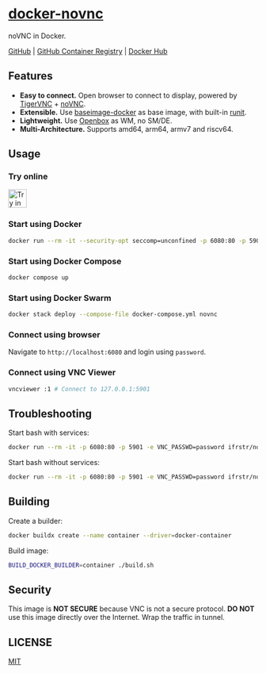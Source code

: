 # [docker-novnc](https://github.com/ifrstr/docker-novnc)

noVNC in Docker.

[GitHub](https://github.com/ifrstr/docker-novnc)
|
[GitHub Container Registry](https://github.com/ifrstr/docker-novnc/pkgs/container/docker-novnc)
|
[Docker Hub](https://hub.docker.com/r/ifrstr/novnc)

## Features

- **Easy to connect.** Open browser to connect to display, powered by [TigerVNC](https://tigervnc.org) + [noVNC](https://novnc.com).
- **Extensible.** Use [baseimage-docker](https://github.com/phusion/baseimage-docker) as base image, with built-in [runit](http://smarden.org/runit/).
- **Lightweight.** Use [Openbox](http://openbox.org/) as WM, no SM/DE.
- **Multi-Architecture.** Supports amd64, arm64, armv7 and riscv64.

## Usage

### Try online

<a href="https://labs.play-with-docker.com/?stack=https://raw.githubusercontent.com/ifrstr/docker-novnc/master/docker-compose.yml" target="_blank"><img src="https://raw.githubusercontent.com/play-with-docker/stacks/master/assets/images/button.png" alt="Try in PWD" height="37"/></a>

### Start using Docker

```sh
docker run --rm -it --security-opt seccomp=unconfined -p 6080:80 -p 5901 -e VNC_PASSWD=password ifrstr/novnc
```

### Start using Docker Compose

```sh
docker compose up
```

### Start using Docker Swarm

```sh
docker stack deploy --compose-file docker-compose.yml novnc
```

### Connect using browser

Navigate to `http://localhost:6080` and login using `password`.

### Connect using VNC Viewer

```sh
vncviewer :1 # Connect to 127.0.0.1:5901
```

## Troubleshooting

Start bash with services:

```sh
docker run --rm -it -p 6080:80 -p 5901 -e VNC_PASSWD=password ifrstr/novnc /sbin/my_init -- bash -l
```

Start bash without services:

```sh
docker run --rm -it -p 6080:80 -p 5901 -e VNC_PASSWD=password ifrstr/novnc bash
```

## Building

Create a builder:

```sh
docker buildx create --name container --driver=docker-container
```

Build image:

```sh
BUILD_DOCKER_BUILDER=container ./build.sh
```

## Security

This image is **NOT SECURE** because VNC is not a secure protocol. **DO NOT** use this image directly over the Internet. Wrap the traffic in tunnel.

## LICENSE

[MIT](https://github.com/ifrstr/docker-novnc/blob/master/LICENSE)
